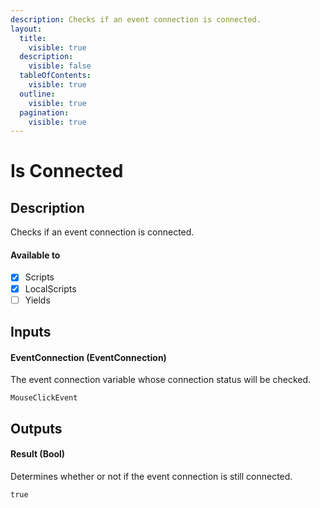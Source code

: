```yaml
---
description: Checks if an event connection is connected.
layout:
  title:
    visible: true
  description:
    visible: false
  tableOfContents:
    visible: true
  outline:
    visible: true
  pagination:
    visible: true
---
```


# Is Connected

## Description

Checks if an event connection is connected.

#### Available to

* [x] Scripts
* [x] LocalScripts
* [ ] Yields

## Inputs

#### EventConnection (EventConnection)

The event connection variable whose connection status will be checked.

```
MouseClickEvent
```

## Outputs

#### Result (Bool)

Determines whether or not if the event connection is still connected.

```
true
```
